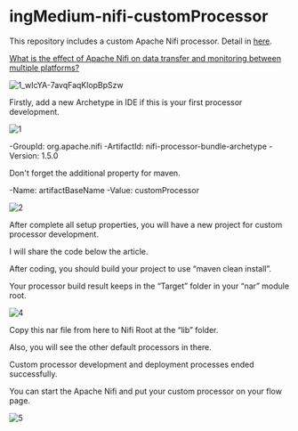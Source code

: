 # ingMedium-nifi-customProcessor
This repository includes a custom Apache Nifi processor. Detail in [here](https://efecanahmetoglu.medium.com/what-is-the-effect-of-apache-nifi-on-data-transfer-and-monitoring-between-multiple-platforms-51799cd1d6d9).


[What is the effect of Apache Nifi on data transfer and monitoring between multiple platforms?](https://efecanahmetoglu.medium.com/what-is-the-effect-of-apache-nifi-on-data-transfer-and-monitoring-between-multiple-platforms-51799cd1d6d9)

![1_wIcYA-7avqFaqKlopBpSzw](https://user-images.githubusercontent.com/45664044/134812447-c8dfe3cd-a1e9-4425-8e94-faea5887ecdb.jpeg)


Firstly, add a new Archetype in IDE if this is your first processor development.


![1](https://user-images.githubusercontent.com/45664044/134812558-b2310d07-c96f-4d8c-94c2-dc4e25c4d66c.jpeg)


  -GroupId: org.apache.nifi
  -ArtifactId: nifi-processor-bundle-archetype
  -Version: 1.5.0

Don't forget the additional property for maven.

  -Name: artifactBaseName
  -Value: customProcessor
  
![2](https://user-images.githubusercontent.com/45664044/134812677-faf45102-3a57-4592-b7fc-867ea73896f8.jpeg)
 
  
After complete all setup properties, you will have a new project for custom processor development.

I will share the code below the article.

After coding, you should build your project to use “maven clean install”.

Your processor build result keeps in the “Target” folder in your “nar” module root.

![4](https://user-images.githubusercontent.com/45664044/134812708-bbdb0cd8-3d94-4d61-bc33-62ba8203b93c.png)

Copy this nar file from here to Nifi Root at the “lib” folder.

Also, you will see the other default processors in there.

Custom processor development and deployment processes ended successfully.

You can start the Apache Nifi and put your custom processor on your flow page.

![5](https://user-images.githubusercontent.com/45664044/134812770-f14c91ad-7df0-443f-b5c9-5ed78146576d.png)


